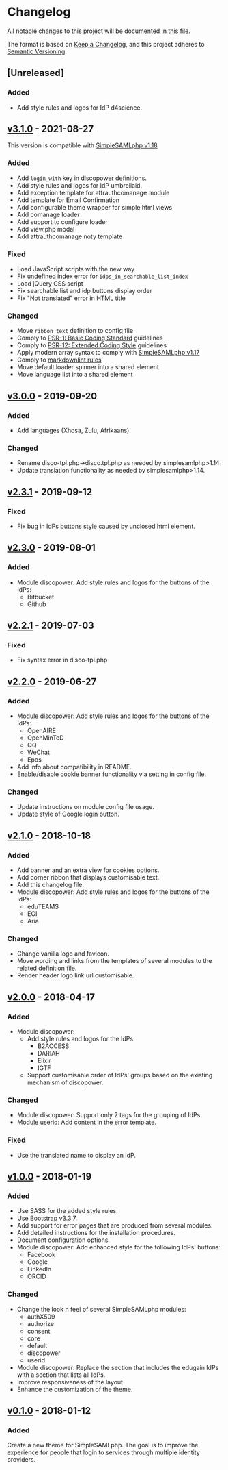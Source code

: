 # Changelog

All notable changes to this project will be documented in this file.

The format is based on [Keep a Changelog](https://keepachangelog.com/en/1.0.0/),
and this project adheres to [Semantic Versioning](https://semver.org/spec/v2.0.0.html).

<!-- markdownlint-disable line-length -->
## [Unreleased]

### Added

- Add style rules and logos for IdP d4science.


## [v3.1.0](https://github.com/rciam/simplesamlphp-module-themevanilla/compare/v3.0.0...v3.1.0) - 2021-08-27

<!-- markdownlint-enable line-length -->

This version is compatible with [SimpleSAMLphp v1.18](https://simplesamlphp.org/docs/1.18/simplesamlphp-changelog)

### Added

- Add `login_with` key in discopower definitions.
- Add style rules and logos for IdP umbrellaid.
- Add exception template for attrauthcomanage module
- Add template for Email Confirmation
- Add configurable theme wrapper for simple html views
- Add comanage loader
- Add support to configure loader
- Add view.php modal
- Add attrauthcomanage noty template

### Fixed

- Load JavaScript scripts with the new way
- Fix undefined index error for `idps_in_searchable_list_index`
- Load jQuery CSS script
- Fix searchable list and idp buttons display order
- Fix "Not translated" error in HTML title

### Changed

- Move `ribbon_text` definition to config file
- Comply to [PSR-1: Basic Coding Standard](https://www.php-fig.org/psr/psr-1/) guidelines
- Comply to [PSR-12: Extended Coding Style](https://www.php-fig.org/psr/psr-12/)
  guidelines
- Apply modern array syntax to comply with [SimpleSAMLphp v1.17](https://simplesamlphp.org/docs/stable/simplesamlphp-upgrade-notes-1.17)
- Comply to [markdownlint rules](https://github.com/DavidAnson/markdownlint/blob/main/doc/Rules.md)
- Move default loader spinner into a shared element
- Move language list into a shared element

<!-- markdownlint-disable line-length -->

## [v3.0.0](https://github.com/rciam/simplesamlphp-module-themevanilla/compare/v2.3.1...v3.0.0) - 2019-09-20

<!-- markdownlint-enable line-length -->

### Added

- Add languages (Xhosa, Zulu, Afrikaans).

### Changed

- Rename disco-tpl.php->disco.tpl.php as needed by simplesamlphp>1.14.
- Update translation functionality as needed by simplesamlphp>1.14.

<!-- markdownlint-disable line-length -->

## [v2.3.1](https://github.com/rciam/simplesamlphp-module-themevanilla/compare/v2.3.0...v2.3.1) - 2019-09-12

<!-- markdownlint-enable line-length -->

### Fixed

- Fix bug in IdPs buttons style caused by unclosed html element.

<!-- markdownlint-disable line-length -->

## [v2.3.0](https://github.com/rciam/simplesamlphp-module-themevanilla/compare/v2.2.1...v2.3.0) - 2019-08-01

<!-- markdownlint-enable line-length -->

### Added

- Module discopower: Add style rules and logos for the buttons of the IdPs:
  - Bitbucket
  - Github

<!-- markdownlint-disable line-length -->

## [v2.2.1](https://github.com/rciam/simplesamlphp-module-themevanilla/compare/v2.2.0...v2.2.1) - 2019-07-03

<!-- markdownlint-enable line-length -->

### Fixed

- Fix syntax error in disco-tpl.php

<!-- markdownlint-disable line-length -->

## [v2.2.0](https://github.com/rciam/simplesamlphp-module-themevanilla/compare/v2.1.0...v2.2.0) - 2019-06-27

<!-- markdownlint-enable line-length -->

### Added

- Module discopower: Add style rules and logos for the buttons of the IdPs:
  - OpenAIRE
  - OpenMinTeD
  - QQ
  - WeChat
  - Epos
- Add info about compatibility in README.
- Enable/disable cookie banner functionality via setting in config file.

### Changed

- Update instructions on module config file usage.
- Update style of Google login button.

<!-- markdownlint-disable line-length -->

## [v2.1.0](https://github.com/rciam/simplesamlphp-module-themevanilla/compare/v2.0.0...v2.1.0) - 2018-10-18

<!-- markdownlint-enable line-length -->

### Added

- Add banner and an extra view for cookies options.
- Add corner ribbon that displays customisable text.
- Add this changelog file.
- Module discopower: Add style rules and logos for the buttons of the IdPs:
  - eduTEAMS
  - EGI
  - Aria

### Changed

- Change vanilla logo and favicon.
- Move wording and links from the templates of several modules to the related
  definition file.
- Render header logo link url customisable.

<!-- markdownlint-disable line-length -->

## [v2.0.0](https://github.com/rciam/simplesamlphp-module-themevanilla/compare/v1.0.0...v2.0.0) - 2018-04-17

<!-- markdownlint-enable line-length -->

### Added

- Module discopower:
  - Add style rules and logos for the IdPs:
    - B2ACCESS
    - DARIAH
    - Elixir
    - IGTF
  - Support customisable order of IdPs' groups based on the existing mechanism of
    discopower.

### Changed

- Module discopower: Support only 2 tags for the grouping of IdPs.
- Module userid: Add content in the error template.

### Fixed

- Use the translated name to display an IdP.

<!-- markdownlint-disable line-length -->

## [v1.0.0](https://github.com/rciam/simplesamlphp-module-themevanilla/compare/v0.1.0...v1.0.0) - 2018-01-19

<!-- markdownlint-enable line-length -->

### Added

- Use SASS for the added style rules.
- Use Bootstrap v3.3.7.
- Add support for error pages that are produced from several modules.
- Add detailed instructions for the installation procedures.
- Document configuration options.
- Module discopower: Add enhanced style for the following IdPs' buttons:
  - Facebook
  - Google
  - LinkedIn
  - ORCID

### Changed

- Change the look n feel of several SimpleSAMLphp modules:
  - authX509
  - authorize
  - consent
  - core
  - default
  - discopower
  - userid
- Module discopower: Replace the section that includes the edugain IdPs with a
  section that lists all IdPs.
- Improve responsiveness of the layout.
- Enhance the customization of the theme.

<!-- markdownlint-disable line-length -->

## [v0.1.0](https://github.com/rciam/simplesamlphp-module-themevanilla/commits/v0.1.0) - 2018-01-12

<!-- markdownlint-enable line-length -->

### Added

Create a new theme for SimpleSAMLphp. The goal is to improve the experience for
people that login to services through multiple identity providers.

